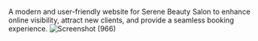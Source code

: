 A modern and user-friendly website for Serene Beauty Salon to enhance online visibility, attract new clients, and provide a seamless booking experience.
![Screenshot (966)](https://github.com/VAISHALI-NILE/SereneBeauty/assets/80026547/284f14f5-2c77-4ece-9af5-847f2e030b9c)
